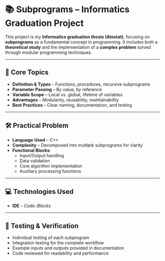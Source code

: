 # 📚 Subprograms – Informatics Graduation Project  

This project is my **Informatics graduation thesis (Atestat)**, focusing on **subprograms** as a fundamental concept in programming. It includes both a **theoretical study** and the implementation of a **complex problem** solved through modular programming techniques.  

---

## 🧠 Core Topics  

- **Definition & Types** – Functions, procedures, recursive subprograms  
- **Parameter Passing** – By value, by reference  
- **Variable Scope** – Local vs. global, lifetime of variables  
- **Advantages** – Modularity, reusability, maintainability  
- **Best Practices** – Clear naming, documentation, and testing  

---

## 🛠 Practical Problem  

- **Language Used** – *C++*  
- **Complexity** – Decomposed into multiple subprograms for clarity  
- **Functional Blocks**:  
  - Input/Output handling  
  - Data validation  
  - Core algorithm implementation  
  - Auxiliary processing functions  

---

## 💻 Technologies Used  

- **IDE** – *Code::Blocks*  

---

## 🧪 Testing & Verification  

- Individual testing of each subprogram  
- Integration testing for the complete workflow  
- Example inputs and outputs provided in documentation  
- Code reviewed for readability and performance  
